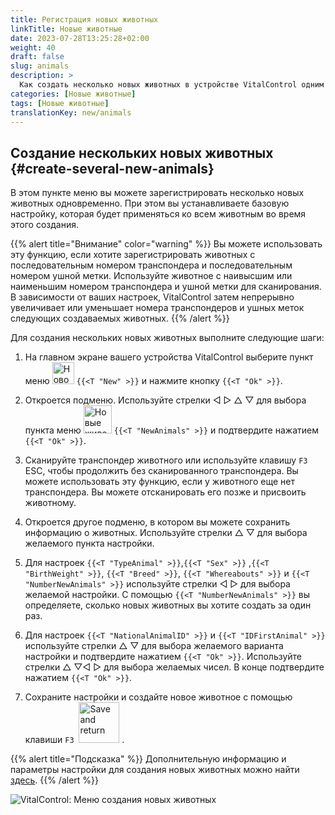 ```yaml
---
title: Регистрация новых животных
linkTitle: Новые животные
date: 2023-07-28T13:25:28+02:00
weight: 40
draft: false
slug: animals
description: >
  Как создать несколько новых животных в устройстве VitalControl одним действием.
categories: [Новые животные]
tags: [Новые животные]
translationKey: new/animals
---
```

## Создание нескольких новых животных {#create-several-new-animals}

В этом пункте меню вы можете зарегистрировать несколько новых животных одновременно. При этом вы устанавливаете базовую настройку, которая будет применяться ко всем животным во время этого создания.

{{% alert title="Внимание" color="warning" %}}
Вы можете использовать эту функцию, если хотите зарегистрировать животных с последовательным номером транспондера и последовательным номером ушной метки. Используйте животное с наивысшим или наименьшим номером транспондера и ушной метки для сканирования. В зависимости от ваших настроек, VitalControl затем непрерывно увеличивает или уменьшает номера транспондеров и ушных меток следующих создаваемых животных.
{{% /alert %}}

Для создания нескольких новых животных выполните следующие шаги:

1. На главном экране вашего устройства VitalControl выберите пункт меню <img src="/icons/main/new-animal.svg" width="35" align="bottom" alt="Новое животное" /> `{{<T "New" >}}` и нажмите кнопку `{{<T "Ok" >}}`.

2. Откроется подменю. Используйте стрелки ◁ ▷ △ ▽ для выбора пункта меню <img src="/icons/main/new-animals.svg" width="45" align="bottom" alt="Новые животные" /> `{{<T "NewAnimals" >}}` и подтвердите нажатием `{{<T "Ok" >}}`.

3. Сканируйте транспондер животного или используйте клавишу `F3` ESC, чтобы продолжить без сканированного транспондера. Вы можете использовать эту функцию, если у животного еще нет транспондера. Вы можете отсканировать его позже и присвоить животному.

4. Откроется другое подменю, в котором вы можете сохранить информацию о животных. Используйте стрелки △ ▽ для выбора желаемого пункта настройки.

5. Для настроек `{{<T "TypeAnimal" >}}`,`{{<T "Sex" >}}` ,`{{<T "BirthWeight" >}}`, `{{<T "Breed" >}}`, `{{<T "Whereabouts" >}}` и `{{<T "NumberNewAnimals" >}}` используйте стрелки ◁ ▷ для выбора желаемой настройки. С помощью `{{<T "NumberNewAnimals" >}}` вы определяете, сколько новых животных вы хотите создать за один раз.

6. Для настроек `{{<T "NationalAnimalID" >}}` и `{{<T "IDFirstAnimal" >}}` используйте стрелки △ ▽ для выбора желаемого варианта настройки и подтвердите нажатием `{{<T "Ok" >}}`. Используйте стрелки △ ▽◁ ▷ для выбора желаемых чисел. В конце подтвердите нажатием `{{<T "Ok" >}}`.

7. Сохраните настройки и создайте новое животное с помощью клавиши `F3` &nbsp;<img src="/icons/footer/save_exit.svg" width="65" align="bottom" alt="Save and return" />&nbsp;.

{{% alert title="Подсказка" %}}
Дополнительную информацию и параметры настройки для создания новых животных можно найти [здесь](../../settings/animal-registration/).
{{% /alert %}}

   ![VitalControl: Меню создания новых животных](../images/newanimals.png "Создание новых животных")
